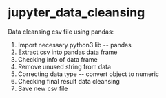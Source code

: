 # jupyter_data_cleansing
Data cleansing csv file using pandas:
1. Import necessary python3 lib -- pandas
2. Extract csv into pandas data frame
3. Checking info of data frame
4. Remove unused string from data
5. Correcting data type -- convert object to numeric
6. Checking final result data cleansing
7. Save new csv file
